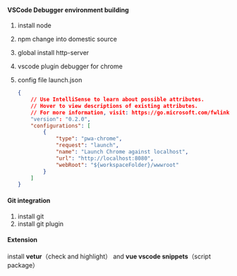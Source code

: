 #### VSCode Debugger environment building

1. install node

2. npm change into domestic source

3. global install http-server

4. vscode plugin debugger for chrome

5. config file launch.json

   ~~~JSON
   {
       // Use IntelliSense to learn about possible attributes.
       // Hover to view descriptions of existing attributes.
       // For more information, visit: https://go.microsoft.com/fwlink/?linkid=830387
       "version": "0.2.0",
       "configurations": [
           {
               "type": "pwa-chrome",
               "request": "launch",
               "name": "Launch Chrome against localhost",
               "url": "http://localhost:8080",
               "webRoot": "${workspaceFolder}/wwwroot"
           }
       ]
   }
   ~~~

   

#### Git integration

1. install git
2. install git plugin



#### Extension

install **vetur**（check and highlight） and **vue vscode snippets**（script package）

